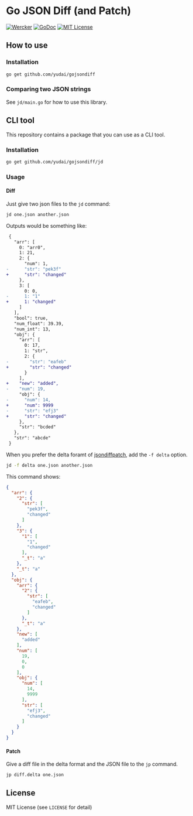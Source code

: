# Go JSON Diff (and Patch)

[![Wercker](https://app.wercker.com/status/00d70daaf40ce277fd4f10290f097b9d/s/master)][wercker]
[![GoDoc](https://godoc.org/github.com/yudai/gojsondiff?status.svg)][godoc]
[![MIT License](http://img.shields.io/badge/license-MIT-blue.svg)][license]

[wercker]: https://app.wercker.com/project/bykey/00d70daaf40ce277fd4f10290f097b9d
[godoc]: https://godoc.org/github.com/yudai/gojsondiff
[license]: https://github.com/yudai/gojsondiff/blob/master/LICENSE

## How to use

### Installation

```sh
go get github.com/yudai/gojsondiff
```

### Comparing two JSON strings

See `jd/main.go` for how to use this library.


## CLI tool

This repository contains a package that you can use as a CLI tool.

### Installation

```sh
go get github.com/yudai/gojsondiff/jd
```

### Usage

#### Diff

Just give two json files to the `jd` command:

```sh
jd one.json another.json
```

Outputs would be something like:

```diff
 {
   "arr": [
     0: "arr0",
     1: 21,
     2: {
       "num": 1,
-      "str": "pek3f"
+      "str": "changed"
     },
     3: [
       0: 0,
-      1: "1"
+      1: "changed"
     ]
   ],
   "bool": true,
   "num_float": 39.39,
   "num_int": 13,
   "obj": {
     "arr": [
       0: 17,
       1: "str",
       2: {
-        "str": "eafeb"
+        "str": "changed"
       }
     ],
+    "new": "added",
-    "num": 19,
     "obj": {
-      "num": 14,
+      "num": 9999
-      "str": "efj3"
+      "str": "changed"
     },
     "str": "bcded"
   },
   "str": "abcde"
 }
```

When you prefer the delta foramt of [jsondiffpatch](https://github.com/benjamine/jsondiffpatch), add the `-f delta` option.

```sh
jd -f delta one.json another.json
```

This command shows:

```json
{
  "arr": {
    "2": {
      "str": [
        "pek3f",
        "changed"
      ]
    },
    "3": {
      "1": [
        "1",
        "changed"
      ],
      "_t": "a"
    },
    "_t": "a"
  },
  "obj": {
    "arr": {
      "2": {
        "str": [
          "eafeb",
          "changed"
        ]
      },
      "_t": "a"
    },
    "new": [
      "added"
    ],
    "num": [
      19,
      0,
      0
    ],
    "obj": {
      "num": [
        14,
        9999
      ],
      "str": [
        "efj3",
        "changed"
      ]
    }
  }
}
```

#### Patch

Give a diff file in the delta format and the JSON file to the `jp` command.

```sh
jp diff.delta one.json
```


## License

MIT License (see `LICENSE` for detail)
